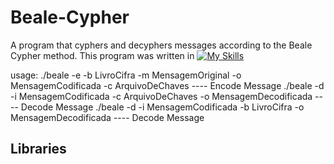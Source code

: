 # Beale-Cypher

A program that cyphers and decyphers messages according to the Beale Cypher method. This program was written in [![My Skills](https://skillicons.dev/icons?i=c)](https://skillicons.dev)

usage:
  ./beale  -e  -b LivroCifra -m MensagemOriginal -o MensagemCodificada -c ArquivoDeChaves ---- Encode Message
  ./beale  -d  -i MensagemCodificada  -c ArquivoDeChaves  -o MensagemDecodificada ---- Decode Message
  ./beale -d -i MensagemCodificada -b LivroCifra -o MensagemDecodificada ---- Decode Message
## Libraries

### 
